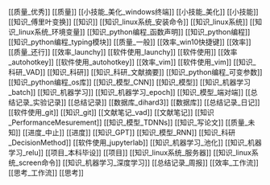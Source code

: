 [[质量_优秀]]
[[质量]]
[[小技能_美化_windows终端]]
[[小技能_美化]]
[[小技能]]
[[知识_傅里叶变换]]
[[知识]]
[[知识_linux系统_安装命令]]
[[知识_linux系统]]
[[知识_linux系统_环境变量]]
[[知识_python编程_函数声明]]
[[知识_python编程]]
[[知识_python编程_typing模块]]
[[质量_一般]]
[[效率_win10快捷键]]
[[效率]]
[[质量_还行]]
[[效率_launchy]]
[[软件使用_launchy]]
[[软件使用]]
[[效率_autohotkey]]
[[软件使用_autohotkey]]
[[效率_vim]]
[[软件使用_vim]]
[[知识_科研_VAD]]
[[知识_科研]]
[[知识_科研_文献摘要]]
[[知识_python编程_可变参数]]
[[知识_python编程_os库]]
[[知识_模型_CNN]]
[[知识_模型]]
[[知识_机器学习_batch]]
[[知识_机器学习]]
[[知识_机器学习_epoch]]
[[知识_模型_端对端]]
[[总结记录_实验记录]]
[[总结记录]]
[[数据库_dihard3]]
[[数据库]]
[[总结记录_日记]]
[[软件使用_git]]
[[知识_git]]
[[文献笔记_vad]]
[[文献笔记]]
[[知识_PerformanceMesurement]]
[[知识_模型_TDNNs]]
[[知识_写论文]]
[[质量_未知]]
[[进度_中止]]
[[进度]]
[[知识_GPT]]
[[知识_模型_RNN]]
[[知识_科研_DecisionMethod]]
[[软件使用_jupyterlab]]
[[知识_机器学习_池化]]
[[知识_机器学习_relu]]
[[项目_本科毕设]]
[[项目]]
[[知识_linux系统_服务器]]
[[知识_linux系统_screen命令]]
[[知识_机器学习_深度学习]]
[[总结记录_周报]]
[[效率_工作流]]
[[思考_工作流]]
[[思考]]
